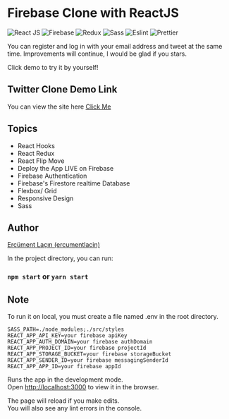 # Firebase Clone with ReactJS

![React JS](https://img.shields.io/badge/ReactJS-informational?style=flat-square&logo=react)
![Firebase](https://img.shields.io/badge/Firebase-orange?style=flat-square&logo=firebase)
![Redux](https://img.shields.io/badge/Redux-blueviolet?style=flat-square&logo=redux)
![Sass](https://img.shields.io/badge/Sass-black?style=flat-square&logo=sass)
![Eslint](https://img.shields.io/badge/Eslint-informational?style=flat-square&logo=eslint)
![Prettier](https://img.shields.io/badge/Prettier-black?style=flat-square&logo=prettier)

You can register and log in with your email address and tweet at the same time. Improvements will continue, I would be glad if you stars.

Click demo to try it by yourself!

## Twitter Clone Demo Link

You can view the site here
[Click Me](https://drag-drop-4b815.web.app/)

## Topics

- React Hooks
- React Redux
- React Flip Move
- Deploy the App LIVE on Firebase
- Firebase Authentication
- Firebase's Firestore realtime Database
- Flexbox/ Grid
- Responsive Design
- Sass

## Author

[Ercüment Laçın (ercumentlacin)](https://github.com/ercumentlacin)

In the project directory, you can run:

### `npm start` or `yarn start`

## Note

To run it on local, you must create a file named .env in the root directory.

```text
SASS_PATH=./node_modules;./src/styles
REACT_APP_API_KEY=your firebase apiKey
REACT_APP_AUTH_DOMAIN=your firebase authDomain
REACT_APP_PROJECT_ID=your firebase projectId
REACT_APP_STORAGE_BUCKET=your firebase storageBucket
REACT_APP_SENDER_ID=your firebase messagingSenderId
REACT_APP_APP_ID=your firebase appId
```

Runs the app in the development mode.\
Open [http://localhost:3000](http://localhost:3000) to view it in the browser.

The page will reload if you make edits.\
You will also see any lint errors in the console.
